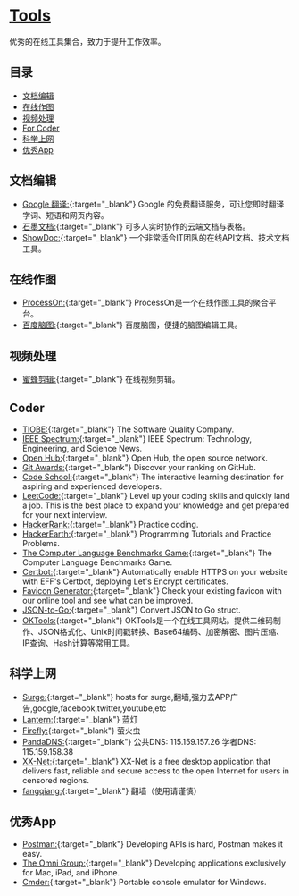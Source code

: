 # [Tools](https://openset.github.io/tools/)
优秀的在线工具集合，致力于提升工作效率。

## 目录
  - [文档编辑](#文档编辑)
  - [在线作图](#在线作图)
  - [视频处理](#视频处理)
  - [For Coder](#coder)
  - [科学上网](#科学上网)
  - [优秀App](#优秀app)

## 文档编辑
  - [Google 翻译:](https://translate.google.cn/){:target="_blank"} Google 的免费翻译服务，可让您即时翻译字词、短语和网页内容。
  - [石墨文档:](https://shimo.im/){:target="_blank"} 可多人实时协作的云端文档与表格。
  - [ShowDoc:](https://www.showdoc.cc/){:target="_blank"} 一个非常适合IT团队的在线API文档、技术文档工具。

## 在线作图
  - [ProcessOn:](https://www.processon.com/){:target="_blank"} ProcessOn是一个在线作图工具的聚合平台。
  - [百度脑图:](http://naotu.baidu.com/home){:target="_blank"} 百度脑图，便捷的脑图编辑工具。

## 视频处理
  - [蜜蜂剪辑:](https://beecut.cn/online-video-editor){:target="_blank"} 在线视频剪辑。

## Coder
  - [TIOBE:](https://www.tiobe.com/){:target="_blank"} The Software Quality Company.
  - [IEEE Spectrum:](https://spectrum.ieee.org/){:target="_blank"} IEEE Spectrum: Technology, Engineering, and Science News.
  - [Open Hub:](https://www.openhub.net/){:target="_blank"} Open Hub, the open source network.
  - [Git Awards:](http://www.git-awards.com/){:target="_blank"} Discover your ranking on GitHub.
  - [Code School:](https://www.codeschool.com/){:target="_blank"} The interactive learning destination for aspiring and experienced developers.
  - [LeetCode:](https://leetcode.com/){:target="_blank"} Level up your coding skills and quickly land a job. This is the best place to expand your knowledge and get prepared for your next interview.
  - [HackerRank:](https://www.hackerrank.com/dashboard/){:target="_blank"} Practice coding.
  - [HackerEarth:](https://www.hackerearth.com/){:target="_blank"} Programming Tutorials and Practice Problems.
  - [The Computer Language Benchmarks Game:](https://benchmarksgame-team.pages.debian.net/benchmarksgame/){:target="_blank"} The Computer Language Benchmarks Game.
  - [Certbot:](https://certbot.eff.org/){:target="_blank"} Automatically enable HTTPS on your website with EFF's Certbot, deploying Let's Encrypt certificates.
  - [Favicon Generator:](https://realfavicongenerator.net/){:target="_blank"} Check your existing favicon with our online tool and see what can be improved.
  - [JSON-to-Go:](https://mholt.github.io/json-to-go/){:target="_blank"} Convert JSON to Go struct.
  - [OKTools:](https://oktools.net/){:target="_blank"} OKTools是一个在线工具网站。提供二维码制作、JSON格式化、Unix时间戳转换、Base64编码、加密解密、图片压缩、IP查询、Hash计算等常用工具。

## 科学上网
  - [Surge:](https://github.com/huanz/surge-hosts){:target="_blank"} hosts for surge,翻墙,强力去APP广告,google,facebook,twitter,youtube,etc
  - [Lantern:](https://github.com/getlantern/lantern){:target="_blank"} 蓝灯
  - [Firefly:](https://github.com/yinghuocho/firefly-proxy){:target="_blank"} 萤火虫
  - [PandaDNS:](http://dns.sspanda.com/){:target="_blank"} 公共DNS: 115.159.157.26 学者DNS: 115.159.158.38
  - [XX-Net:](https://github.com/XX-net/XX-Net){:target="_blank"} XX-Net is a free desktop application that delivers fast, reliable and secure access to the open Internet for users in censored regions.
  - [fangqiang:](https://github.com/bannedbook/fanqiang/wiki){:target="_blank"} 翻墙（使用请谨慎）

## 优秀App
  - [Postman:](https://www.getpostman.com/){:target="_blank"} Developing APIs is hard, Postman makes it easy.
  - [The Omni Group:](https://www.omnigroup.com/){:target="_blank"} Developing applications exclusively for Mac, iPad, and iPhone.
  - [Cmder:](http://cmder.net/){:target="_blank"} Portable console emulator for Windows.
